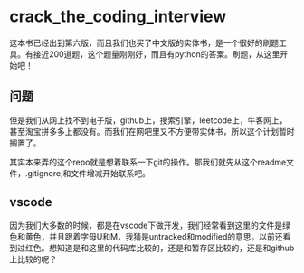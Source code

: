 # crack_the_coding_interview
这本书已经出到第六版，而且我们也买了中文版的实体书，是一个很好的刷题工具。有接近200道题，这个题量刚刚好，而且有python的答案。刷题，从这里开始吧！

## 问题
但是我们从网上找不到电子版，github上，搜索引擎，leetcode上，牛客网上，甚至淘宝拼多多上都没有。而我们在网吧里又不方便带实体书，所以这个计划暂时搁置了。

其实本来弄的这个repo就是想着联系一下git的操作。那我们就先从这个readme文件，.gitignore,和文件增减开始联系吧。

## vscode
因为我们大多数的时候，都是在vscode下做开发，我们经常看到这里的文件是绿色和黄色，并且跟着字母U和M，我猜是untracked和modified的意思。以前还看到过红色。想知道是和这里的代码库比较的，还是和暂存区比较的，还是和github上比较的呢？
